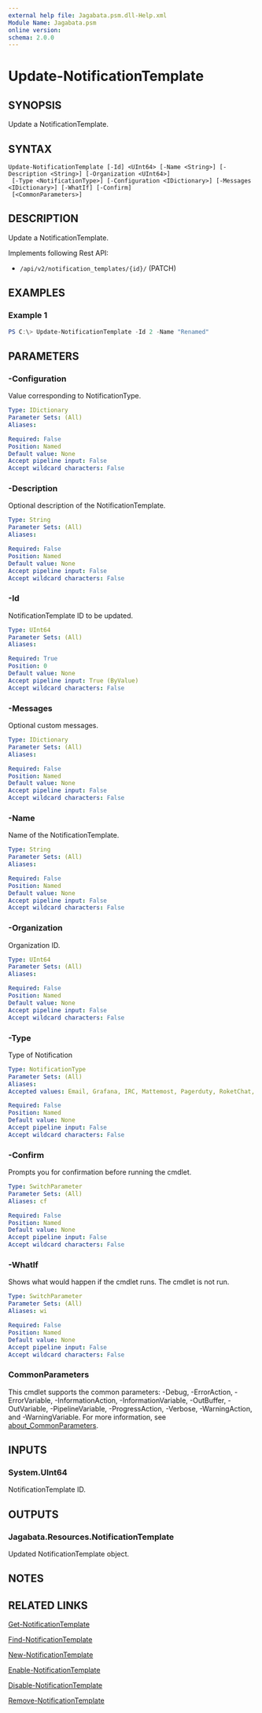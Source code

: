 ```yaml
---
external help file: Jagabata.psm.dll-Help.xml
Module Name: Jagabata.psm
online version:
schema: 2.0.0
---
```


# Update-NotificationTemplate

## SYNOPSIS
Update a NotificationTemplate.

## SYNTAX

```
Update-NotificationTemplate [-Id] <UInt64> [-Name <String>] [-Description <String>] [-Organization <UInt64>]
 [-Type <NotificationType>] [-Configuration <IDictionary>] [-Messages <IDictionary>] [-WhatIf] [-Confirm]
 [<CommonParameters>]
```

## DESCRIPTION
Update a NotificationTemplate.

Implements following Rest API:  
- `/api/v2/notification_templates/{id}/` (PATCH)

## EXAMPLES

### Example 1
```powershell
PS C:\> Update-NotificationTemplate -Id 2 -Name "Renamed"
```

## PARAMETERS

### -Configuration
Value corresponding to NotificationType.

```yaml
Type: IDictionary
Parameter Sets: (All)
Aliases:

Required: False
Position: Named
Default value: None
Accept pipeline input: False
Accept wildcard characters: False
```

### -Description
Optional description of the NotificationTemplate.

```yaml
Type: String
Parameter Sets: (All)
Aliases:

Required: False
Position: Named
Default value: None
Accept pipeline input: False
Accept wildcard characters: False
```

### -Id
NotificationTemplate ID to be updated.

```yaml
Type: UInt64
Parameter Sets: (All)
Aliases:

Required: True
Position: 0
Default value: None
Accept pipeline input: True (ByValue)
Accept wildcard characters: False
```

### -Messages
Optional custom messages.

```yaml
Type: IDictionary
Parameter Sets: (All)
Aliases:

Required: False
Position: Named
Default value: None
Accept pipeline input: False
Accept wildcard characters: False
```

### -Name
Name of the NotificationTemplate.

```yaml
Type: String
Parameter Sets: (All)
Aliases:

Required: False
Position: Named
Default value: None
Accept pipeline input: False
Accept wildcard characters: False
```

### -Organization
Organization ID.

```yaml
Type: UInt64
Parameter Sets: (All)
Aliases:

Required: False
Position: Named
Default value: None
Accept pipeline input: False
Accept wildcard characters: False
```

### -Type
Type of Notification

```yaml
Type: NotificationType
Parameter Sets: (All)
Aliases:
Accepted values: Email, Grafana, IRC, Mattemost, Pagerduty, RoketChat, Slack, Twillo, Webhook

Required: False
Position: Named
Default value: None
Accept pipeline input: False
Accept wildcard characters: False
```

### -Confirm
Prompts you for confirmation before running the cmdlet.

```yaml
Type: SwitchParameter
Parameter Sets: (All)
Aliases: cf

Required: False
Position: Named
Default value: None
Accept pipeline input: False
Accept wildcard characters: False
```

### -WhatIf
Shows what would happen if the cmdlet runs.
The cmdlet is not run.

```yaml
Type: SwitchParameter
Parameter Sets: (All)
Aliases: wi

Required: False
Position: Named
Default value: None
Accept pipeline input: False
Accept wildcard characters: False
```

### CommonParameters
This cmdlet supports the common parameters: -Debug, -ErrorAction, -ErrorVariable, -InformationAction, -InformationVariable, -OutBuffer, -OutVariable, -PipelineVariable, -ProgressAction, -Verbose, -WarningAction, and -WarningVariable. For more information, see [about_CommonParameters](http://go.microsoft.com/fwlink/?LinkID=113216).

## INPUTS

### System.UInt64
NotificationTemplate ID.

## OUTPUTS

### Jagabata.Resources.NotificationTemplate
Updated NotificationTemplate object.

## NOTES

## RELATED LINKS

[Get-NotificationTemplate](Get-NotificationTemplate.md)

[Find-NotificationTemplate](Find-NotificationTemplate.md)

[New-NotificationTemplate](New-NotificationTemplate.md)

[Enable-NotificationTemplate](Enable-NotificationTemplate.md)

[Disable-NotificationTemplate](Diable-NotificationTemplate.md)

[Remove-NotificationTemplate](Remove-NotificationTemplate.md)
